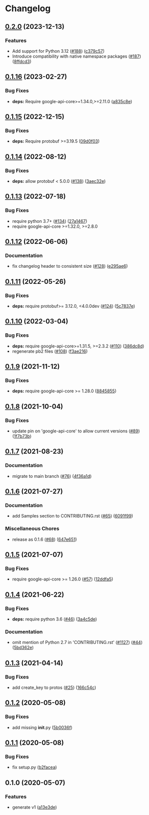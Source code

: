 # Changelog

## [0.2.0](https://github.com/googleapis/python-access-context-manager/compare/v0.1.16...v0.2.0) (2023-12-13)


### Features

* Add support for Python 3.12 ([#188](https://github.com/googleapis/python-access-context-manager/issues/188)) ([c379c57](https://github.com/googleapis/python-access-context-manager/commit/c379c573573207ef6e6f355aa569e19149ef2824))
* Introduce compatibility with native namespace packages ([#187](https://github.com/googleapis/python-access-context-manager/issues/187)) ([8ffdcd3](https://github.com/googleapis/python-access-context-manager/commit/8ffdcd31ecc4a4b8e18b8534257ff02c391339f7))

## [0.1.16](https://github.com/googleapis/python-access-context-manager/compare/v0.1.15...v0.1.16) (2023-02-27)


### Bug Fixes

* **deps:** Require google-api-core&gt;=1.34.0,>=2.11.0 ([a835c8e](https://github.com/googleapis/python-access-context-manager/commit/a835c8ef404c56b06fd446ee177bcb59daf0353a))

## [0.1.15](https://github.com/googleapis/python-access-context-manager/compare/v0.1.14...v0.1.15) (2022-12-15)


### Bug Fixes

* **deps:** Require protobuf &gt;=3.19.5 ([09d0f03](https://github.com/googleapis/python-access-context-manager/commit/09d0f0342ef60981a57458228435626d69129f70))

## [0.1.14](https://github.com/googleapis/python-access-context-manager/compare/v0.1.13...v0.1.14) (2022-08-12)


### Bug Fixes

* **deps:** allow protobuf < 5.0.0 ([#138](https://github.com/googleapis/python-access-context-manager/issues/138)) ([3aec32e](https://github.com/googleapis/python-access-context-manager/commit/3aec32e555659b0581afdc2c2d2ed67c7de26c0d))

## [0.1.13](https://github.com/googleapis/python-access-context-manager/compare/v0.1.12...v0.1.13) (2022-07-18)


### Bug Fixes

* require python 3.7+ ([#134](https://github.com/googleapis/python-access-context-manager/issues/134)) ([27a1467](https://github.com/googleapis/python-access-context-manager/commit/27a1467e68d440b7c2a73a6b5dbcfe6bd199dd05))
* require google-api-core >=1.32.0, >=2.8.0


## [0.1.12](https://github.com/googleapis/python-access-context-manager/compare/v0.1.11...v0.1.12) (2022-06-06)


### Documentation

* fix changelog header to consistent size ([#128](https://github.com/googleapis/python-access-context-manager/issues/128)) ([e295ae6](https://github.com/googleapis/python-access-context-manager/commit/e295ae6b031d86543c54562f1011560272753898))

## [0.1.11](https://github.com/googleapis/python-access-context-manager/compare/v0.1.10...v0.1.11) (2022-05-26)


### Bug Fixes

* **deps:** require protobuf>= 3.12.0, <4.0.0dev ([#124](https://github.com/googleapis/python-access-context-manager/issues/124)) ([5c7837e](https://github.com/googleapis/python-access-context-manager/commit/5c7837eca6e49f465df306275f96ebece076364b))

## [0.1.10](https://github.com/googleapis/python-access-context-manager/compare/v0.1.9...v0.1.10) (2022-03-04)


### Bug Fixes

* **deps:** require google-api-core>=1.31.5, >=2.3.2 ([#110](https://github.com/googleapis/python-access-context-manager/issues/110)) ([386dc8d](https://github.com/googleapis/python-access-context-manager/commit/386dc8dccbfa4ffee275ae92543b83e9dfc6f05e))
* regenerate pb2 files ([#108](https://github.com/googleapis/python-access-context-manager/issues/108)) ([f3ae216](https://github.com/googleapis/python-access-context-manager/commit/f3ae216524db604166447ccec2d646fb038ce3bb))

## [0.1.9](https://www.github.com/googleapis/python-access-context-manager/compare/v0.1.8...v0.1.9) (2021-11-12)


### Bug Fixes

* **deps:** require google-api-core >= 1.28.0 ([8845855](https://www.github.com/googleapis/python-access-context-manager/commit/8845855497454dbf62edd65dee958057a959db41))

## [0.1.8](https://www.github.com/googleapis/python-access-context-manager/compare/v0.1.7...v0.1.8) (2021-10-04)


### Bug Fixes

* update pin on 'google-api-core' to allow current versions ([#89](https://www.github.com/googleapis/python-access-context-manager/issues/89)) ([1f7b73b](https://www.github.com/googleapis/python-access-context-manager/commit/1f7b73b947011999b82976027ade8218d58ac788))

## [0.1.7](https://www.github.com/googleapis/python-access-context-manager/compare/v0.1.6...v0.1.7) (2021-08-23)


### Documentation

* migrate to main branch ([#76](https://www.github.com/googleapis/python-access-context-manager/issues/76)) ([4f36a1d](https://www.github.com/googleapis/python-access-context-manager/commit/4f36a1dad07554ef676c7b01a9f1bd0e132bdb01))

## [0.1.6](https://www.github.com/googleapis/python-access-context-manager/compare/v0.1.5...v0.1.6) (2021-07-27)


### Documentation

* add Samples section to CONTRIBUTING.rst ([#65](https://www.github.com/googleapis/python-access-context-manager/issues/65)) ([6091f99](https://www.github.com/googleapis/python-access-context-manager/commit/6091f999347e91f24842030bf1fb2e528cd4a6b5))


### Miscellaneous Chores

* release as 0.1.6 ([#68](https://www.github.com/googleapis/python-access-context-manager/issues/68)) ([647e651](https://www.github.com/googleapis/python-access-context-manager/commit/647e6513cef26eabb593c6f3e7a41780bc20648c))

## [0.1.5](https://www.github.com/googleapis/python-access-context-manager/compare/v0.1.4...v0.1.5) (2021-07-07)


### Bug Fixes

* require google-api-core >= 1.26.0 ([#57](https://www.github.com/googleapis/python-access-context-manager/issues/57)) ([12ddfa5](https://www.github.com/googleapis/python-access-context-manager/commit/12ddfa58a5c4951da5753858701a83b297d38be2))

## [0.1.4](https://www.github.com/googleapis/python-access-context-manager/compare/v0.1.3...v0.1.4) (2021-06-22)


### Bug Fixes

* **deps:** require python 3.6 ([#46](https://www.github.com/googleapis/python-access-context-manager/issues/46)) ([3a4c5de](https://www.github.com/googleapis/python-access-context-manager/commit/3a4c5def322acc5bd16bdbeafef6d3235b5eadab))


### Documentation

* omit mention of Python 2.7 in 'CONTRIBUTING.rst' ([#1127](https://www.github.com/googleapis/python-access-context-manager/issues/1127)) ([#44](https://www.github.com/googleapis/python-access-context-manager/issues/44)) ([5bd362e](https://www.github.com/googleapis/python-access-context-manager/commit/5bd362e10d1fd84f31bca28345560dbb9f71437f))

## [0.1.3](https://www.github.com/googleapis/python-access-context-manager/compare/v0.1.2...v0.1.3) (2021-04-14)


### Bug Fixes

* add create_key to protos ([#25](https://www.github.com/googleapis/python-access-context-manager/issues/25)) ([166c54c](https://www.github.com/googleapis/python-access-context-manager/commit/166c54cd73d2cfac6d45df2a676389f252fd73e3))

## [0.1.2](https://www.github.com/googleapis/python-access-context-manager/compare/v0.1.1...v0.1.2) (2020-05-08)


### Bug Fixes

* add missing __init__.py ([5b0036f](https://www.github.com/googleapis/python-access-context-manager/commit/5b0036f6155ea90a7501076487cb048ce1640e0e))

## [0.1.1](https://www.github.com/googleapis/python-access-context-manager/compare/v0.1.0...v0.1.1) (2020-05-08)


### Bug Fixes

* fix setup.py ([b2facea](https://www.github.com/googleapis/python-access-context-manager/commit/b2faceabc0aab7a3e1a590d71fef3ede1113a08b))

## 0.1.0 (2020-05-07)


### Features

* generate v1 ([a13e3de](https://www.github.com/googleapis/python-access-context-manager/commit/a13e3de91ee249d6d0640977315881f3bef0c844))
